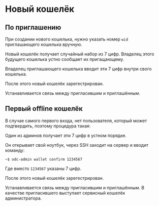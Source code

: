 # Новый кошелёк


## По приглашению

При создании нового кошелька,
нужно указать номер `wid` приглашающего кошелька
вручную.

Новый кошелёк получает случайный набор из 7 цифр.
Владелец этого будущего кошелька устно сообщает их 
пригащающему.


Владелец приглашающего кошелька вводит эти 7 цифр
внутри свого кошелька.

После этого новый кошелёк зарегестрирован.

Устанавливается связь между пригласившим и приглашённым.


## Первый offline кошелёк

В случае самого первого входа,
нет пользователя, который может подтвердить, 
поэтому процедура такая:

Один из админов получает
эти 7 цифр в устном порядке.

Он открывает свой ноутбук, через SSH заходит
на сервер 
и вводит команду:

```
~$ odc-admin wallet confirm 1234567
```

Где вместо `1234567` указаны 7 цифр.

После этого новый кошелёк зарегестрирован.

Устанавливается связь между пригласившим и приглашённым.
В качестве пригласившего выступает сервисный кошелёк администратора.